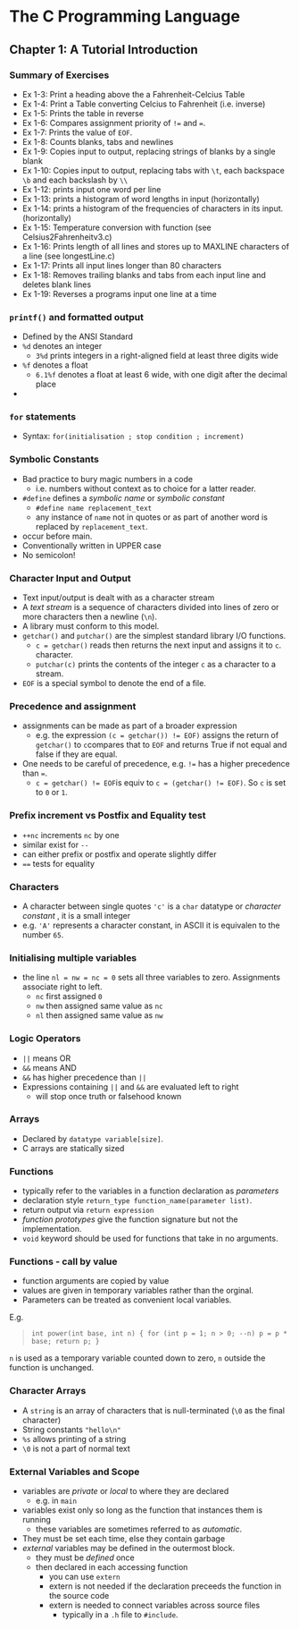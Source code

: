 # The C Programming Language
## Chapter 1: A Tutorial Introduction

### Summary of Exercises

- Ex 1-3: Print a heading above the a Fahrenheit-Celcius Table
- Ex 1-4: Print a Table converting Celcius to Fahrenheit (i.e. inverse)
- Ex 1-5: Prints the table in reverse
- Ex 1-6: Compares assignment priority of `!=` and `=`.
- Ex 1-7: Prints the value of `EOF`.
- Ex 1-8: Counts blanks, tabs and newlines
- Ex 1-9: Copies input to output, replacing strings
of blanks by a single blank
- Ex 1-10: Copies input to output, replacing tabs with `\t`, each backspace `\b` and each backslash
by `\\`
- Ex 1-12: prints input one word per line
- Ex 1-13: prints a histogram of word lengths in input (horizontally)
- Ex 1-14: prints a histogram of the frequencies of characters in its input. (horizontally)
- Ex 1-15: Temperature conversion with function (see Celsius2Fahrenheitv3.c)
- Ex 1-16: Prints length of all lines and stores up to MAXLINE characters of a line (see longestLine.c)
- Ex 1-17: Prints all input lines longer than 80 characters
- Ex 1-18: Removes trailing blanks and tabs from each input line and deletes blank lines
- Ex 1-19: Reverses a programs input one line at a time



### `printf()` and formatted output

- Defined by the ANSI Standard
- `%d` denotes an integer
    - `3%d` prints integers in a right-aligned
    field at least three digits wide
- `%f` denotes a float
    - `6.1%f` denotes a float at least 6 wide, with
    one digit after the decimal place
- 

### `for` statements

- Syntax: `for(initialisation ; stop condition ; increment)`

### Symbolic Constants
- Bad practice to bury magic numbers in a code
    - i.e. numbers without context as to choice for a latter reader.
- `#define` defines a *symbolic name* or *symbolic constant* 
    - `#define name replacement_text`
    - any instance of `name` not in quotes or as part of another word is replaced by `replacement_text`.
- occur before main.
- Conventionally written in UPPER case
- No semicolon!

### Character Input and Output
- Text input/output is dealt with as a character stream
- A *text stream* is a sequence of characters divided into lines of zero or more characters then a newline (`\n`).
- A library must conform to this model.
- `getchar()` and `putchar()` are the simplest standard library I/O functions.
    - `c = getchar()` reads then returns the next input and assigns it to `c`.
    character.
    - `putchar(c)` prints the contents of the integer `c` as a character to a stream.
- `EOF` is a special symbol to denote the end of a file.

### Precedence and assignment
- assignments can be made as part of a broader expression
    - e.g. the expression `(c = getchar()) != EOF)`
    assigns the return of `getchar()` to `c`compares that to `EOF` and returns True if not equal and false if they are equal.
- One needs to be careful of precedence, e.g. `!=` has a higher precedence than `=`.
    - `c = getchar() != EOF`is equiv to `c = (getchar() != EOF)`. So `c` is set to `0` or `1`.

### Prefix increment vs Postfix and Equality test
- `++nc` increments `nc` by one
- similar exist for `--`
- can either prefix or postfix and operate slightly differ
- `==` tests for equality

### Characters
- A character between single quotes `'c'` is a `char` datatype or *character constant* , it is a
small integer
- e.g. `'A'` represents a character constant, in ASCII it is equivalen to the number `65`.

### Initialising multiple variables
- the line `nl = nw = nc = 0` sets all three variables to zero. Assignments associate right to left.
    - `nc` first assigned `0`
    - `nw` then assigned same value as `nc`
    - `nl` then assigned same value as `nw`

### Logic Operators
- `||` means OR
- `&&` means AND
- `&&` has higher precedence than `||`
- Expressions containing `||` and `&&` are evaluated left to right
    - will stop once truth or falsehood known

### Arrays
- Declared by `datatype variable[size]`. 
- C arrays are statically sized
### Functions
- typically refer to the variables in a function
declaration as *parameters*
- declaration style `return_type function_name(parameter list)`. 
- return output via `return expression`
- *function prototypes* give the function signature
but not the implementation.
- `void` keyword should be used for functions that
take in no arguments.


### Functions - call by value
- function arguments are copied by value
- values are given in temporary variables rather
than the orginal.
- Parameters can be treated as convenient local variables.

E.g. 
> `int power(int base, int n)
{
    for (int p = 1; n > 0; --n) p = p * base; return p;
}`

`n` is used as a temporary variable counted down to zero, `n` outside the function is unchanged.

### Character Arrays
- A `string` is an array of characters that is null-terminated (`\0` as the final character)
- String constants `"hello\n"`
- `%s` allows printing of a string
- `\0` is not a part of normal text

### External Variables and Scope
- variables are *private* or *local* to where they are declared
    - e.g. in `main`
- variables exist only so long as the function that
instances them is running
    - these variables are sometimes referred to as
    *automatic*.
- They must be set each time, else they contain garbage
- *external* variables may be defined in the outermost
block.
    - they must be *defined* once
    - then declared in each accessing function
        - you can use `extern`
        - extern is not needed if the declaration
        preceeds the function in the source code
        - extern is needed to connect variables across
        source files
            - typically in a `.h` file to `#include`.





